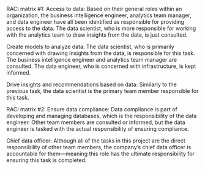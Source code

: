 RACI matrix #1:
Access to data: Based on their general roles within an organization, the business intelligence engineer, analytics team manager, and data engineer have all been identified as responsible for providing access to the data. The data scientist, who is more responsible for working with the analytics team to draw insights from the data, is just consulted. 

Create models to analyze data: The data scientist, who is primarily concerned with drawing insights from the data, is responsible for this task. The business intelligence engineer and analytics team manager are consulted. The data engineer, who is concerned with infrastructure, is kept informed. 

Drive insights and recommendations based on data: Similarly to the previous task, the data scientist is the primary team member responsible for this task. 

RACI matrix #2: 
Ensure data compliance: Data compliance is part of developing and managing databases, which is the responsibility of the data engineer. Other team members are consulted or informed, but the data engineer is tasked with the actual responsibility of ensuring compliance.

Chief data officer: Although all of the tasks in this project are the direct responsibility of other team members, the company’s chief data officer is accountable for them—meaning this role has the ultimate responsibility for ensuring this task is completed. 
